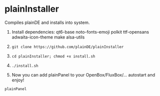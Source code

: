 # plainInstaller

Compiles plainDE and installs into system.


1. Install dependencies: qt6-base noto-fonts-emoji polkit ttf-opensans adwaita-icon-theme make alsa-utils

2. ```git clone https://github.com/plainDE/plainInstaller```

3. ```cd plainInstaller; chmod +x install.sh```

4.    ```./install.sh```

5.    Now you can add plainPanel to your OpenBox/FluxBox/... autostart and enjoy!

`plainPanel`

